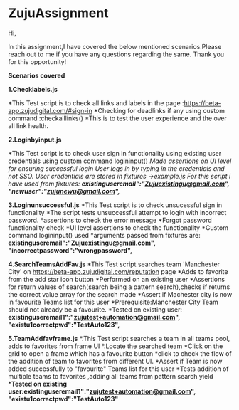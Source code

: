 # ZujuAssignment

Hi,

In this assignment,I have covered the below mentioned scenarios.Please reach out to me if you have any questions regarding the same.
Thank you for this opportunity!


**Scenarios covered**

**1.Checklabels.js**

*This Test script is to check all links and labels in the page :https://beta-app.zujudigital.com/#sign-in
*Checking for deadlinks if any using custom command :checkalllinks()
*This is to test the user experience and the over all link health.

**2.Loginbyinput.js**

*This Test script is to check user sign in functionality using existing user credentials using custom command logininput()
*Made assertions on UI level for ensuring successful login
*User logs in by typing in the credentials and not SSO.
*User credentials are stored in fixtures ->example.js
*For this script i have used from fixtures:
**existinguseremail":"Zujuexistingu@gmail.com",
"newuser":"zujunewu@gmail.com",******

**3.Loginunsuccessful.js**
*This Test script is to check unsucessful sign in functionality
*The script tests unsuccessful attempt to login with incorrect password.
*assertions to check the error message
*Forgot password functionality check
*UI level assertions to check the functionality
*Custom command logininput() used
*arguments passed from fixtures are:
**existinguseremail":"Zujuexistingu@gmail.com",
"incorrectpassword":"wrongpassword",**

**4.SearchTeamsAddFav.js**
*This Test script searches team 'Manchester City' on https://beta-app.zujudigital.com/reputation page
*Adds to favorite from the add star icon button
*Performed on an existing user
*Assertions for return values of search(search being a pattern search),checks if returns the correct value array for the search made
*Assert if Machester city is now in favourite Teams list for this user
*Prerequisite:Manchester City Team should not already be a favourite.
*Tested on existing user:
**existinguseremail1":"zujutest+automation@gmail.com",
"existu1correctpwd":"TestAuto123",**

**5.TeamAddfavframe.js**
*.This Test script searches a team in all teams pool, adds to favorites from frame UI
*.Locate the searched team
*Click on the grid to open a frame which has a favourite button
*click to check the flow of the addition of team to favorites from different UI.
*Assert if Team is now added successfully to "favourite" Teams list for this user
*Tests addition of multiple teams to favorites ,adding all teams from pattern search yield
***Tested on existing user:existinguseremail1":"zujutest+automation@gmail.com",
"existu1correctpwd":"TestAuto123"**


